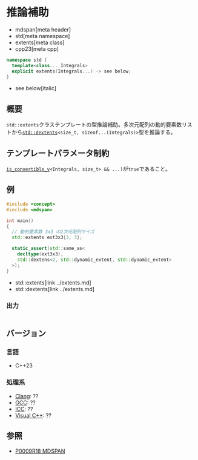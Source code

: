 # 推論補助
* mdspan[meta header]
* std[meta namespace]
* extents[meta class]
* cpp23[meta cpp]

```cpp
namespace std {
  template<class... Integrals>
  explicit extents(Integrals...) -> see below;
}
```
* see below[italic]

## 概要
`std::extents`クラステンプレートの型推論補助。多次元配列の動的要素数リストから[`std::dextents`](../extents.md)`<size_t, sizeof...(Integrals)>`型を推論する。


## テンプレートパラメータ制約
[`is_convertible_v`](/reference/type_traits/is_convertible.md)`<Integrals, size_t> && ...)`が`true`であること。


## 例
```cpp example
#include <concept>
#include <mdspan>

int main()
{
  // 動的要素数 3x3 の2次元配列サイズ
  std::extents ext3x3{3, 3};

  static_assert(std::same_as<
    decltype(ext3x3),
    std::dextens<2, std::dynamic_extent, std::dynamic_extent>
  >);
}
```
* std::extents[link ../extents.md]
* std::dextents[link ../extents.md]

### 出力
```
```


## バージョン
### 言語
- C++23

### 処理系
- [Clang](/implementation.md#clang): ??
- [GCC](/implementation.md#gcc): ??
- [ICC](/implementation.md#icc): ??
- [Visual C++](/implementation.md#visual_cpp): ??


## 参照
- [P0009R18 MDSPAN](https://www.open-std.org/jtc1/sc22/wg21/docs/papers/2022/p0009r18.html)
